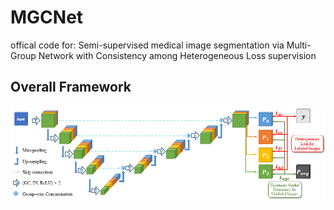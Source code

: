 # MGCNet
offical code for: Semi-supervised medical image segmentation via Multi-Group Network with Consistency among Heterogeneous Loss supervision

## Overall Framework
![overall](pipline.png)

